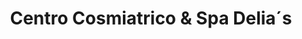 ---
title: "Centro Cosmiatrico & Spa Delia´s"
url: /pisco/centro-cosmiatrico-und-spa-delia-s/
shop: cosméticos
---